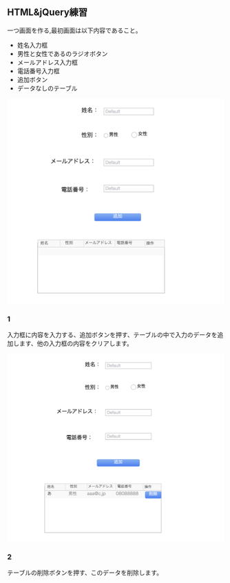 ## HTML&jQuery練習

一つ画面を作る,最初画面は以下内容であること。

* 姓名入力框
* 男性と女性であるのラジオボタン
* メールアドレス入力框
* 電話番号入力框
* 追加ボタン
* データなしのテーブル

![image](assets/a.png)


### 1
入力框に内容を入力する、追加ボタンを押す、テーブルの中で入力のデータを追加します、他の入力框の内容をクリアします。

![image](assets/b.png)

### 2
テーブルの削除ボタンを押す、このデータを削除します。
